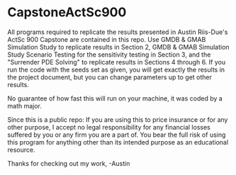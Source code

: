 # CapstoneActSc900
All programs required to replicate the results presented in Austin Riis-Due's ActSc 900 Capstone are contained in this repo. Use GMDB & GMAB Simulation Study to replicate results in Section 2, GMDB & GMAB Simulation Study Scenario Testing for the sensitivity testing in Section 3, and the "Surrender PDE Solving" to replicate results in Sections 4 through 6. If you run the code with the seeds set as given, you will get exactly the results in the project document, but you can change parameters up to get other results.

No guarantee of how fast this will run on your machine, it was coded by a math major.

Since this is a public repo:
If you are using this to price insurance or for any other purpose, I accept no legal responsibility for any financial losses suffered by you or any firm you are a part of. You bear the full risk of using this program for anything other than its intended purpose as an educational resource.

Thanks for checking out my work,
-Austin
